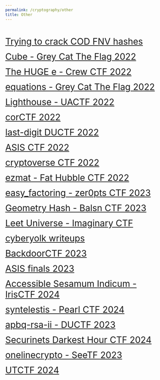 ```yaml
---
permalink: /cryptography/other
title: Other
---
```


<br>

<span style="font-size:2em;">   [Trying to crack COD FNV hashes](/cryptography/other/Trying-to-crack-COD-FNV-hashes) </span> <br>


<span style="font-size:2em;">   [Cube - Grey Cat The Flag 2022](/cryptography/other/cube-greyCTF-2022) </span> <br>


<span style="font-size:2em;">   [The HUGE e - Crew CTF 2022](/cryptography/other/the-HUGE-e-Crew-CTF-2022) </span> <br>


<span style="font-size:2em;">   [equations - Grey Cat The Flag 2022](/cryptography/other/equations-greyCTF-2022) </span> <br>


<span style="font-size:2em;">   [Lighthouse - UACTF 2022](/cryptography/other/Lighthouse-UACTF-2022) </span> <br>


<span style="font-size:2em;">   [corCTF 2022](/cryptography/other/corCTF-2022) </span> <br>


<span style="font-size:2em;">   [last-digit DUCTF 2022](/cryptography/other/last-digit-DUCTF-2022) </span> <br>


<span style="font-size:2em;">   [ASIS CTF 2022](/cryptography/other/ASIS-CTF-2022) </span> <br>


<span style="font-size:2em;">   [cryptoverse CTF 2022](/cryptography/other/cryptoverse-CTF-2022) </span> <br>


<span style="font-size:2em;">   [ezmat - Fat Hubble CTF 2022](/cryptography/other/ezmat-Fat-Hubble-CTF-2022) </span> <br>


<span style="font-size:2em;">   [easy_factoring - zer0pts CTF 2023](/cryptography/other/easy-factoring-zer0pts-CTF-2023) </span> <br>


<span style="font-size:2em;">   [Geometry Hash - Balsn CTF 2023](/cryptography/other/Geometry-Hash-Balsn-CTF-2023) </span> <br>


<span style="font-size:2em;">   [Leet Universe - Imaginary CTF](/cryptography/other/Leet-Universe-ImaginaryCTF) </span> <br>


<span style="font-size:2em;">   [cyberyolk writeups](/cryptography/other/cyberyolk-writeups) </span> <br>


<span style="font-size:2em;">   [BackdoorCTF 2023](/cryptography/other/BackdoorCTF-2023-writeups) </span> <br>


<span style="font-size:2em;">   [ASIS finals 2023](/cryptography/other/ASIS-finals-2023) </span> <br>


<span style="font-size:2em;">   [Accessible Sesamum Indicum - IrisCTF 2024](/cryptography/other/Accessible-Sesamum-Indicum-IrisCTF-2024) </span> <br>


<span style="font-size:2em;">   [syntelestis - Pearl CTF 2024](/cryptography/other/syntelestis-Pearl-CTF-2024) </span> <br>


<span style="font-size:2em;">   [apbq-rsa-ii - DUCTF 2023](/cryptography/other/apbq-rsa-ii-DUCTF-2023) </span> <br>


<span style="font-size:2em;">   [Securinets Darkest Hour CTF 2024](/cryptography/other/Securinets-Darkest-Hour-CTF-2024) </span> <br>


<span style="font-size:2em;">   [onelinecrypto - SeeTF 2023](/cryptography/other/onelinecrypto-SeeTF-2023) </span> <br>


<span style="font-size:2em;">   [UTCTF 2024](/cryptography/other/UTCTF-2024) </span> <br>
